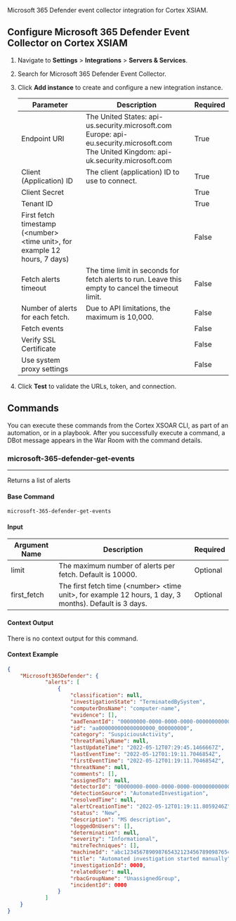 Microsoft 365 Defender event collector integration for Cortex XSIAM.

## Configure Microsoft 365 Defender Event Collector on Cortex XSIAM

1. Navigate to **Settings** > **Integrations** > **Servers & Services**.
2. Search for Microsoft 365 Defender Event Collector.
3. Click **Add instance** to create and configure a new integration instance.

    | **Parameter** | **Description**                                                                                                                                  | **Required** |
    | --- |--------------------------------------------------------------------------------------------------------------------------------------------------| --- |
    | Endpoint URI | The United States: api-us.security.microsoft.com<br/>Europe: api-eu.security.microsoft.com<br/>The United Kingdom: api-uk.security.microsoft.com | True |
    | Client (Application) ID | The client \(application\) ID to use to connect.                                                                                                 | True |
    | Client Secret |                                                                                                                                                  | True |
    | Tenant ID |                                                                                                                                                  | True |
    | First fetch timestamp (&lt;number&gt; &lt;time unit&gt;, for example 12 hours, 7 days) |                                                                                                                                                  | False |
    | Fetch alerts timeout | The time limit in seconds for fetch alerts to run. Leave this empty to cancel the timeout limit.                                                 | False |
    | Number of alerts for each fetch. | Due to API limitations, the maximum is 10,000.                                                                                                   | False |
    | Fetch events |                                                                                                                                                  | False |
    | Verify SSL Certificate |                                                                                                                                                  | False |
    | Use system proxy settings |                                                                                                                                                  | False |

4. Click **Test** to validate the URLs, token, and connection.

## Commands

You can execute these commands from the Cortex XSOAR CLI, as part of an automation, or in a playbook.
After you successfully execute a command, a DBot message appears in the War Room with the command details.

### microsoft-365-defender-get-events

***
Returns a list of alerts


#### Base Command

`microsoft-365-defender-get-events`

#### Input

| **Argument Name** | **Description** | **Required** |
| --- | --- | --- |
| limit | The maximum number of alerts per fetch. Default is 10000. | Optional | 
| first_fetch | The first fetch time (&lt;number&gt; &lt;time unit&gt;, for example 12 hours, 1 day, 3 months). Default is 3 days. | Optional | 


#### Context Output

There is no context output for this command.

#### Context Example

```json
{
    "Microsoft365Defender": {
            "alerts": [
                {
                    "classification": null, 
                    "investigationState": "TerminatedBySystem", 
                    "computerDnsName": "computer-name", 
                    "evidence": [], 
                    "aadTenantId": "00000000-0000-0000-0000-000000000000", 
                    "id": "aa000000000000000000_000000000", 
                    "category": "SuspiciousActivity", 
                    "threatFamilyName": null, 
                    "lastUpdateTime": "2022-05-12T07:29:45.1466667Z", 
                    "lastEventTime": "2022-05-12T01:19:11.7046854Z", 
                    "firstEventTime": "2022-05-12T01:19:11.7046854Z", 
                    "threatName": null, 
                    "comments": [], 
                    "assignedTo": null, 
                    "detectorId": "00000000-0000-0000-0000-000000000000", 
                    "detectionSource": "AutomatedInvestigation", 
                    "resolvedTime": null, 
                    "alertCreationTime": "2022-05-12T01:19:11.8059246Z", 
                    "status": "New", 
                    "description": "MS description", 
                    "loggedOnUsers": [], 
                    "determination": null, 
                    "severity": "Informational", 
                    "mitreTechniques": [], 
                    "machineId": "abc1234567890987654321234567890987654xyz", 
                    "title": "Automated investigation started manually", 
                    "investigationId": 0000, 
                    "relatedUser": null, 
                    "rbacGroupName": "UnassignedGroup", 
                    "incidentId": 0000
                }
            ]
    }
}
```
